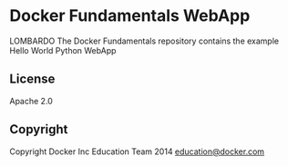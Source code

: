 Docker Fundamentals WebApp
==========================
LOMBARDO
The Docker Fundamentals repository contains the example Hello World Python WebApp

## License

Apache 2.0

## Copyright

Copyright Docker Inc Education Team 2014 <education@docker.com>
